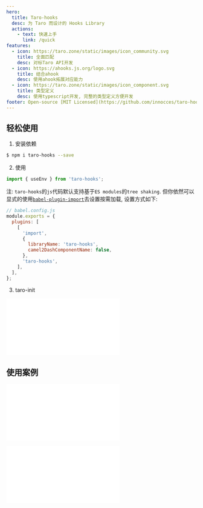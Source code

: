 ```yaml
---
hero:
  title: Taro-hooks
  desc: 为 Taro 而设计的 Hooks Library
  actions:
    - text: 快速上手
      link: /quick
features:
  - icon: https://taro.zone/static/images/icon_community.svg
    title: 全面匹配
    desc: 对标Taro API开发
  - icon: https://ahooks.js.org/logo.svg
    title: 结合ahook
    desc: 使用ahook拓展对应能力
  - icon: https://taro.zone/static/images/icon_component.svg
    title: 类型定义
    desc: 使用typescript开发, 完整的类型定义方便开发
footer: Open-source [MIT Licensed](https://github.com/innocces/taro-hooks/blob/main/LICENSE) | Copyright © 2021<br />Powered by [taro-hooks](https://github.com/innocces/taro-hooks)
---
```


## 轻松使用

1. 安装依赖

```bash
$ npm i taro-hooks --save
```

2. 使用

```jsx | pure
import { useEnv } from 'taro-hooks';
```

注: `taro-hooks`的`js`代码默认支持基于`ES modules`的`tree shaking`. 但你依然可以显式的使用[`babel-plugin-import`](https://github.com/ant-design/babel-plugin-import)去设置按需加载, 设置方式如下:

```js | pure
// babel.config.js
module.exports = {
  plugins: [
    [
      'import',
      {
        libraryName: 'taro-hooks',
        camel2DashComponentName: false,
      },
      'taro-hooks',
    ],
  ],
};
```

3. taro-init

<embed src="../packages/hooks/README.md#L80-L86"></embed>

## 使用案例

<embed src="../packages/hooks/README.md#L19-L70"></embed>

<embed src="../packages/hooks/README.md#L143-L290"></embed>
